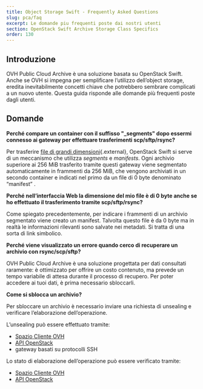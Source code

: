 ```yaml
---
title: Object Storage Swift - Frequently Asked Questions
slug: pca/faq
excerpt: Le domande piu frequenti poste dai nostri utenti
section: OpenStack Swift Archive Storage Class Specifics
order: 130
---
```



## Introduzione
OVH Public Cloud Archive è una soluzione basata su OpenStack Swift. Anche se OVH si impegna per semplificare l’utilizzo dell’object storage, eredita inevitabilmente concetti chiave che potrebbero sembrare complicati a un nuovo utente. Questa guida risponde alle domande più frequenti poste dagli utenti.


## Domande
**Perché compare un container con il suffisso "_segments" dopo essermi connesso ai gateway per effettuare trasferimenti scp/sftp/rsync?**

Per trasferire [file di grandi dimensioni](https://docs.openstack.org/developer/swift/overview_large_objects.html){.external}, OpenStack Swift si serve di un meccanismo che utilizza *segments* e *manifests*. Ogni archivio superiore ai 256 MiB trasferito tramite questi gateway viene segmentato automaticamente in frammenti da 256 MiB, che vengono archiviati in un secondo container e indicati nel primo da un file di 0 byte denominato “manifest” .

**Perché nell’interfaccia Web la dimensione del mio file è di 0 byte anche se ho effettuato il trasferimento tramite scp/sftp/rsync?**

Come spiegato precedentemente, per indicare i frammenti di un archivio segmentato viene creato un manifest. Talvolta questo file è da 0 byte ma in realtà le informazioni rilevanti sono salvate nei metadati. Si tratta di una sorta di link simbolico.

**Perché viene visualizzato un errore quando cerco di recuperare un archivio con rsync/scp/sftp?**

OVH Public Cloud Archive è una soluzione progettata per dati consultati raramente: è ottimizzato per offrire un costo contenuto, ma prevede un tempo variabile di attesa durante il processo di recupero. Per poter accedere ai tuoi dati, è prima necessario sbloccarli.

**Come si sblocca un archivio?**

Per sbloccare un archivio è necessario inviare una richiesta di unsealing e verificare l’elaborazione dell’operazione.

L’unsealing può essere effettuato tramite:

- [Spazio Cliente OVH](../../)
- [API OpenStack](../../)
- gateway basati su protocolli SSH

Lo stato di elaborazione dell’operazione può essere verificato tramite:

- [Spazio Cliente OVH](../../)
- [API OpenStack](../../)